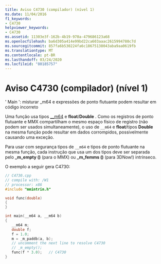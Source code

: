```yaml
---
title: Aviso C4730 (compilador) (nível 1)
ms.date: 11/04/2016
f1_keywords:
- C4730
helpviewer_keywords:
- C4730
ms.assetid: 11303e3f-162b-4b19-970a-479686123a68
ms.openlocfilehash: ba6d305a414e99bd22ca603aaac2615994780c7d
ms.sourcegitcommit: 857fa6b530224fa6c18675138043aba9aa0619fb
ms.translationtype: MT
ms.contentlocale: pt-BR
ms.lasthandoff: 03/24/2020
ms.locfileid: "80185757"
---
```

# <a name="compiler-warning-level-1-c4730"></a>Aviso C4730 (compilador) (nível 1)

' Main ': misturar _m64 e expressões de ponto flutuante podem resultar em código incorreto

Uma função usa tipos [__m64](../../cpp/m64.md) e **float**/**Double** . Como os registros de ponto flutuante e MMX compartilham o mesmo espaço físico de registro (não podem ser usados simultaneamente), o uso de `__m64` e **float**/tipos **Double** na mesma função pode resultar em dados corrompidos, possivelmente causando uma exceção.

Para usar com segurança tipos de `__m64` e tipos de ponto flutuante na mesma função, cada instrução que usa um dos tipos deve ser separada pelo **_m_empty ()** (para o MMX) ou **_m_femms ()** (para 3DNow!) intrínseco.

O exemplo a seguir gera C4730:

```cpp
// C4730.cpp
// compile with: /W1
// processor: x86
#include "mmintrin.h"

void func(double)
{
}

int main(__m64 a, __m64 b)
{
   __m64 m;
   double f;
   f = 1.0;
   m = _m_paddb(a, b);
   // uncomment the next line to resolve C4730
   // _m_empty();
   func(f * 3.0);   // C4730
}
```
